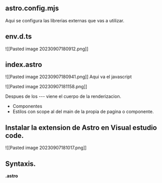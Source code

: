 ## astro.config.mjs

Aqui se configura las librerias externas que vas a utilizar.

## env.d.ts

![[Pasted image 20230907180912.png]]
## index.astro

![[Pasted image 20230907180941.png]]
Aqui va el javascript

![[Pasted image 20230907181158.png]]

Despues de los --- viene el cuerpo de la renderizacion.

* Componentes
* Estilos con scope al del main de la propia de pagina o componente.
## Instalar la extension de Astro en Visual estudio code.

![[Pasted image 20230907181017.png]]

## Syntaxis.

**.astro**


